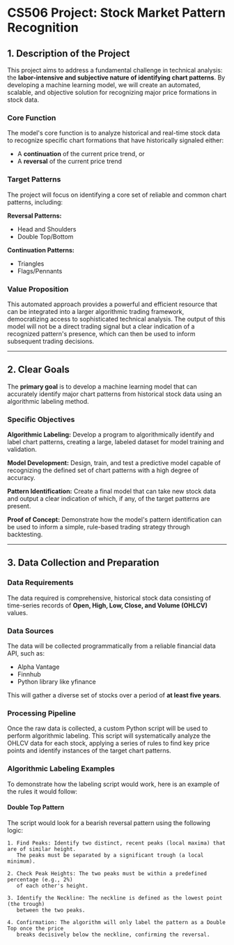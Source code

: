 # CS506 Project: Stock Market Pattern Recognition

## 1. Description of the Project

This project aims to address a fundamental challenge in technical analysis: the **labor-intensive and subjective nature of identifying chart patterns**. By developing a machine learning model, we will create an automated, scalable, and objective solution for recognizing major price formations in stock data. 

### Core Function
The model's core function is to analyze historical and real-time stock data to recognize specific chart formations that have historically signaled either:
- A **continuation** of the current price trend, or
- A **reversal** of the current price trend

### Target Patterns
The project will focus on identifying a core set of reliable and common chart patterns, including:

**Reversal Patterns:**
- Head and Shoulders
- Double Top/Bottom

**Continuation Patterns:**
- Triangles
- Flags/Pennants

### Value Proposition
This automated approach provides a powerful and efficient resource that can be integrated into a larger algorithmic trading framework, democratizing access to sophisticated technical analysis. The output of this model will not be a direct trading signal but a clear indication of a recognized pattern's presence, which can then be used to inform subsequent trading decisions.

---

## 2. Clear Goals

The **primary goal** is to develop a machine learning model that can accurately identify major chart patterns from historical stock data using an algorithmic labeling method.

### Specific Objectives

**Algorithmic Labeling:** Develop a program to algorithmically identify and label chart patterns, creating a large, labeled dataset for model training and validation.

**Model Development:** Design, train, and test a predictive model capable of recognizing the defined set of chart patterns with a high degree of accuracy.

**Pattern Identification:** Create a final model that can take new stock data and output a clear indication of which, if any, of the target patterns are present.

**Proof of Concept:** Demonstrate how the model's pattern identification can be used to inform a simple, rule-based trading strategy through backtesting.

---

## 3. Data Collection and Preparation

### Data Requirements
The data required is comprehensive, historical stock data consisting of time-series records of **Open, High, Low, Close, and Volume (OHLCV)** values.

### Data Sources
The data will be collected programmatically from a reliable financial data API, such as:
- Alpha Vantage
- Finnhub
- Python library like yfinance

This will gather a diverse set of stocks over a period of **at least five years**.

### Processing Pipeline
Once the raw data is collected, a custom Python script will be used to perform algorithmic labeling. This script will systematically analyze the OHLCV data for each stock, applying a series of rules to find key price points and identify instances of the target chart patterns.

### Algorithmic Labeling Examples

To demonstrate how the labeling script would work, here is an example of the rules it would follow:

#### Double Top Pattern

The script would look for a bearish reversal pattern using the following logic:

```
1. Find Peaks: Identify two distinct, recent peaks (local maxima) that are of similar height. 
   The peaks must be separated by a significant trough (a local minimum).

2. Check Peak Heights: The two peaks must be within a predefined percentage (e.g., 2%) 
   of each other's height.

3. Identify the Neckline: The neckline is defined as the lowest point (the trough) 
   between the two peaks.

4. Confirmation: The algorithm will only label the pattern as a Double Top once the price 
   breaks decisively below the neckline, confirming the reversal.
```

